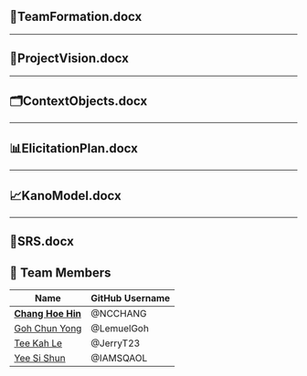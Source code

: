 ## 👥TeamFormation.docx

---
## 🌟ProjectVision.docx

---
## 🗂️ContextObjects.docx

---
## 📊ElicitationPlan.docx

---
## 📈KanoModel.docx

---
## 📑SRS.docx


## 👥 Team Members
|             Name              |   GitHub Username   |  
|-------------------------------|---------------------|  
| <ins>**Chang Hoe Hin**</ins>  | @NCCHANG            |  
| <ins>Goh Chun Yong</ins>      | @LemuelGoh          |  
| <ins>Tee Kah Le</ins>         | @JerryT23           |  
| <ins>Yee Si Shun</ins>        | @IAMSQAOL           |

